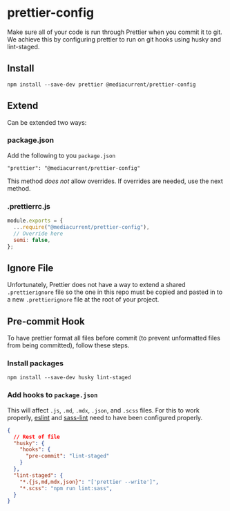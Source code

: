 # prettier-config
Make sure all of your code is run through Prettier when you commit it to git. We achieve this by configuring prettier to run on git hooks using husky and lint-staged.

## Install

`npm install --save-dev prettier @mediacurrent/prettier-config`

## Extend
Can be extended two ways:

### package.json

Add the following to you `package.json`

`"prettier": "@mediacurrent/prettier-config"`

This method *does not* allow overrides.  If overrides are needed, use the next method.

### .prettierrc.js

```javascript
module.exports = {
  ...require("@mediacurrent/prettier-config"),
  // Override here
  semi: false,
};
```

## Ignore File
Unfortunately, Prettier does not have a way to extend a shared `.prettierignore` file so the one in this repo must be copied and pasted in to a new `.prettierignore` file at the root of your project.

## Pre-commit Hook
To have prettier format all files before commit (to prevent unformatted files from being committed), follow these steps.

### Install packages

`npm install --save-dev husky lint-staged`

### Add hooks to `package.json`
This will affect `.js`, `.md`, `.mdx`, `.json`, and `.scss` files.  For this to work properly, [eslint](https://github.com/mediacurrent/eslint-config) and [sass-lint](https://github.com/mediacurrent/sass-lint-config) need to have been configured properly.

```json
{
  // Rest of file
  "husky": {
    "hooks": {
      "pre-commit": "lint-staged"
    }
  },
  "lint-staged": {
    "*.{js,md,mdx,json}": "['prettier --write']",
    "*.scss": "npm run lint:sass",
  }
}
```